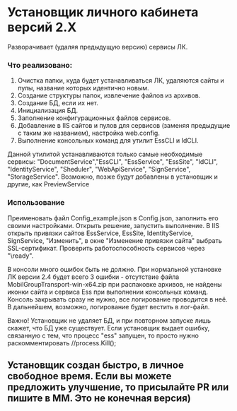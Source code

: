 # Установщик личного кабинета версий 2.X
Разворачивает (удаляя предыдущую версию) сервисы ЛК.

### Что реализовано:
1. Очистка папки, куда будет устанавливаться ЛК, удаляются сайты и пулы, название которых идентично новым.
2. Создание структуры папок, извлечение файлов из архивов.
3. Создание БД, если их нет.
4. Инициализация БД.
5. Заполнение конфигурационных файлов сервисов.
6. Добавление в IIS сайтов и пулов для сервисов (заменяя предыдущие с таким же названием), настройка web.config.
7. Выполнение консольных команд для утилит EssCLI и IdCLI.

Данной утилитой устанавливаются только самые необходимые сервисы: "DocumentService","EssCLI", "EssService", "EssSite", "IdCLI", "IdentityService", "Sheduler", "WebApiService", "SignService", "StorageService".
Возможно, позже будут добавлены в установщик и другие, как PreviewService

### Использование
Преименовать файл Config_example.json в Config.json, заполнить его своими настройками.
Открыть решение, запустить выполнение.
В IIS открыть привязки сайтов EssService, EssSite, IdentityService, SignService, "Изменить", в окне "Изменение привязки сайта" выбрать SSL-сертификат. 
Проверить работоспособность сервисов через "\ready". 

В консоли много ошибок быть не должно. При нормальной установке ЛК версии 2.4 будет всего 3 ошибки - отсутствие файла MobilGroupTransport-win-x64.zip при распаковке архивов, не найдены иконки сайта и сервиса Ess при выполнении консольных команд.
Консоль закрывать сразу не нужно, все логирование проводится в неё. В дальнейшем, возможно, логирование будет вестить в лог-файл.

Важно! Установщик не удаляет БД, и при повторном запуске лишь скажет, что БД уже существует.
Если установщик выдает ошибку, связанную с тем, что процесс "ess" запущен, то просто нужно раскомментировать //process.Kill();

## Установщик создан быстро, в личное свободное время. Если вы можете предложить улучшение, то присылайте PR или пишите в ММ. Это не конечная версия)
